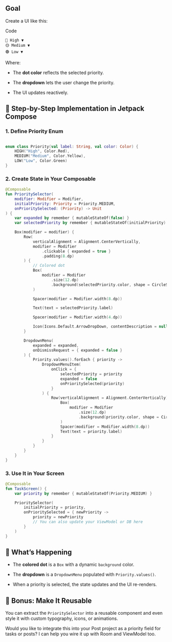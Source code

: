
## Goal

Create a UI like this:

Code

```
🔴 High ▼
🟡 Medium ▼
🟢 Low ▼
```

Where:

- The **dot color** reflects the selected priority.
    
- The **dropdown** lets the user change the priority.
    
- The UI updates reactively.
    

## 🧱 Step-by-Step Implementation in Jetpack Compose

### 1. Define Priority Enum


```kotlin

enum class Priority(val label: String, val color: Color) {
    HIGH("High", Color.Red),
    MEDIUM("Medium", Color.Yellow),
    LOW("Low", Color.Green)
}
```

### 2. Create State in Your Composable



```kotlin
@Composable
fun PrioritySelector(
    modifier: Modifier = Modifier,
    initialPriority: Priority = Priority.MEDIUM,
    onPrioritySelected: (Priority) -> Unit
) {
    var expanded by remember { mutableStateOf(false) }
    var selectedPriority by remember { mutableStateOf(initialPriority) }

    Box(modifier = modifier) {
        Row(
            verticalAlignment = Alignment.CenterVertically,
            modifier = Modifier
                .clickable { expanded = true }
                .padding(8.dp)
        ) {
            // Colored dot
            Box(
                modifier = Modifier
                    .size(12.dp)
                    .background(selectedPriority.color, shape = CircleShape)
            )

            Spacer(modifier = Modifier.width(8.dp))

            Text(text = selectedPriority.label)

            Spacer(modifier = Modifier.width(4.dp))

            Icon(Icons.Default.ArrowDropDown, contentDescription = null)
        }

        DropdownMenu(
            expanded = expanded,
            onDismissRequest = { expanded = false }
        ) {
            Priority.values().forEach { priority ->
                DropdownMenuItem(
                    onClick = {
                        selectedPriority = priority
                        expanded = false
                        onPrioritySelected(priority)
                    }
                ) {
                    Row(verticalAlignment = Alignment.CenterVertically) {
                        Box(
                            modifier = Modifier
                                .size(12.dp)
                                .background(priority.color, shape = CircleShape)
                        )
                        Spacer(modifier = Modifier.width(8.dp))
                        Text(text = priority.label)
                    }
                }
            }
        }
    }
}
```

### 3. Use It in Your Screen



```kotlin
@Composable
fun TaskScreen() {
    var priority by remember { mutableStateOf(Priority.MEDIUM) }

    PrioritySelector(
        initialPriority = priority,
        onPrioritySelected = { newPriority ->
            priority = newPriority
            // You can also update your ViewModel or DB here
        }
    )
}
```

## 🧠 What’s Happening

- The **colored dot** is a `Box` with a dynamic `background` color.
    
- The **dropdown** is a `DropdownMenu` populated with `Priority.values()`.
    
- When a priority is selected, the state updates and the UI re-renders.
    

## 🧪 Bonus: Make It Reusable

You can extract the `PrioritySelector` into a reusable component and even style it with custom typography, icons, or animations.

Would you like to integrate this into your Post project as a priority field for tasks or posts? I can help you wire it up with Room and ViewModel too.